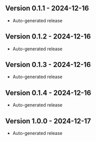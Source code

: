 ## Version 0.1.1 - 2024-12-16
- Auto-generated release
## Version 0.1.2 - 2024-12-16
- Auto-generated release
## Version 0.1.3 - 2024-12-16
- Auto-generated release
## Version 0.1.4 - 2024-12-16
- Auto-generated release
## Version 1.0.0 - 2024-12-17
- Auto-generated release
